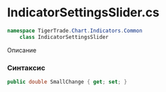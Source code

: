
# IndicatorSettingsSlider.cs
```csharp
namespace TigerTrade.Chart.Indicators.Common  
    class IndicatorSettingsSlider
```

Описание

### Синтаксис
```csharp
public double SmallChange { get; set; }
```
